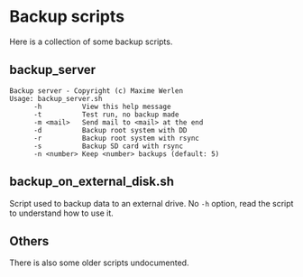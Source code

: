 Backup scripts
==============

Here is a collection of some backup scripts.

backup_server
-------------

    Backup server - Copyright (c) Maxime Werlen
    Usage: backup_server.sh
          -h          View this help message
          -t          Test run, no backup made
          -m <mail>   Send mail to <mail> at the end
          -d          Backup root system with DD
          -r          Backup root system with rsync
          -s          Backup SD card with rsync
          -n <number> Keep <number> backups (default: 5)

backup_on_external_disk.sh
--------------------------

Script used to backup data to an external drive. No `-h` option, read the 
script to understand how to use it.

Others
------

There is also some older scripts undocumented.


